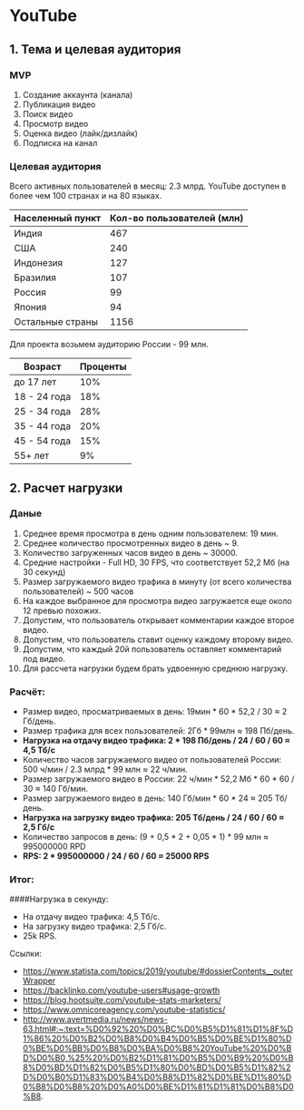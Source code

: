 # YouTube
## 1. Тема и целевая аудитория
### MVP
1. Создание аккаунта (канала)
2. Публикация видео
3. Поиск видео
4. Просмотр видео
5. Оценка видео (лайк/дизлайк)
6. Подписка на канал

### Целевая аудитория
Всего активных пользователей в месяц: 2.3 млрд.
YouTube доступен в более чем 100 странах и на 80 языках. 

| Населенный пункт | Кол-во пользователей (млн) |
|------------------|----------------------------|
| Индия            | 467                        |
| США              | 240                        |
| Индонезия        | 127                        |
| Бразилия         | 107                        |
| Россия           | 99                         |
| Япония           | 94                         |
| Остальные страны | 1156                       |

Для проекта возьмем аудиторию России - 99 млн.

| Возраст      | Проценты |
|--------------|----------|
| до 17 лет    | 10%      |
| 18 - 24 года | 18%      |
| 25 - 34 года | 28%      |
| 35 - 44 года | 20%      |
| 45 - 54 года | 15%      |
| 55+  лет     | 9%       |

## 2. Расчет нагрузки
### Даные
1. Среднее время просмотра в день одним пользователем: 19 мин.
2. Среднее количество просмотренных видео в день ~ 9.
3. Количество загруженных часов видео в день ~ 30000.
4. Средние настройки - Full HD, 30 FPS, что соответствует 52,2 Мб (на 30 секунд)
5. Размер загружаемого видео трафика в минуту (от всего количества пользователей) ~ 500 часов
6. На каждое выбранное для просмотра видео загружается еще около 12 превью похожих.
7. Допустим, что пользователь открывает комментарии каждое второе видео.
8. Допустим, что пользователь ставит оценку каждому второму видео.
9. Допустим, что каждый 20й пользователь оставляет комментарий под видео.
10. Для рассчета нагрузки будем брать удвоенную среднюю нагрузку.

### Расчёт:
- Размер видео, просматриваемых в день: 19мин * 60 * 52,2 / 30 ≈ 2 Гб/день.
- Размер трафика для всех пользователей: 2Гб * 99млн ≈ 198 Пб/день.
- **Нагрузка на отдачу видео трафика: 2 * 198 Пб/день / 24 / 60 / 60 ≈ 4,5 Тб/с**
- Количество часов загружаемого видео от пользователей России: 500 ч/мин / 2.3 млрд * 99 млн ≈ 22 ч/мин.
- Размер загружаемого видео в России: 22 ч/мин * 52,2 Мб * 60 * 60 / 30 ≈ 140 Гб/мин.
- Размер загружаемого видео в день: 140 Гб/мин * 60 * 24 ≈ 205 Тб/день.
- **Нагрузка на загрузку видео трафика: 205 Тб/день / 24 / 60 / 60 ≈ 2,5 Гб/с**
- Количество запросов в день: (9 + 0,5 * 2 + 0,05 * 1) * 99 млн ≈ 995000000 RPD
- **RPS: 2 * 995000000 / 24 / 60 / 60 ≈ 25000 RPS**

### Итог:

####Нагрузка в секунду:

- На отдачу видео трафика: 4,5 Тб/с.
- На загрузку видео трафика: 2,5 Гб/с.
- 25k RPS.


Ссылки: 
- https://www.statista.com/topics/2019/youtube/#dossierContents__outerWrapper
- https://backlinko.com/youtube-users#usage-growth
- https://blog.hootsuite.com/youtube-stats-marketers/
- https://www.omnicoreagency.com/youtube-statistics/
- http://www.avertmedia.ru/news/news-63.html#:~:text=%D0%92%20%D0%BC%D0%B5%D1%81%D1%8F%D1%86%20%D0%B2%D0%B8%D0%B4%D0%B5%D0%BE%D1%80%D0%BE%D0%BB%D0%B8%D0%BA%D0%B8%20YouTube%20%D0%BD%D0%B0,%25%20%D0%B2%D1%81%D0%B5%D0%B9%20%D0%B8%D0%BD%D1%82%D0%B5%D1%80%D0%BD%D0%B5%D1%82%2D%D0%B0%D1%83%D0%B4%D0%B8%D1%82%D0%BE%D1%80%D0%B8%D0%B8%20%D0%A0%D0%BE%D1%81%D1%81%D0%B8%D0%B8.
